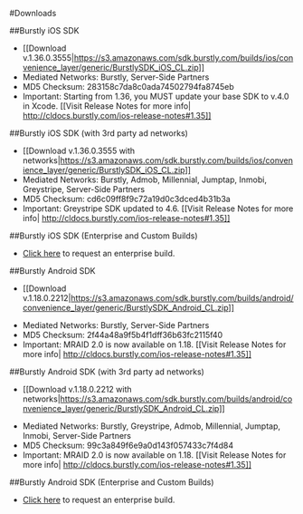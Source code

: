 #Downloads

##Burstly iOS SDK
* [[Download v.1.36.0.3555|https://s3.amazonaws.com/sdk.burstly.com/builds/ios/convenience_layer/generic/BurstlySDK_iOS_CL.zip]]
* Mediated Networks: Burstly, Server-Side Partners
* MD5 Checksum: 283158c7da8c0ada74502794fa8745eb
* Important: Starting from 1.36, you MUST update your base SDK to v.4.0 in Xcode. [[Visit Release Notes for more info| http://cldocs.burstly.com/ios-release-notes#1.35]] 

##Burstly iOS SDK (with 3rd party ad networks)
* [[Download v.1.36.0.3555 with networks|https://s3.amazonaws.com/sdk.burstly.com/builds/ios/convenience_layer/generic/BurstlySDK_iOS_CL.zip]]
* Mediated Networks: Burstly, Admob, Millennial, Jumptap, Inmobi, Greystripe, Server-Side Partners
* MD5 Checksum: cd6c09ff8f9c72a19d0c3dced4b31b3a
* Important: Greystripe SDK updated to 4.6. [[Visit Release Notes for more info| http://cldocs.burstly.com/ios-release-notes#1.35]] 

##Burstly iOS SDK (Enterprise and Custom Builds)
* [Click here](http://test.com) to request an enterprise build.

##Burstly Android SDK
- [[Download v.1.18.0.2212|https://s3.amazonaws.com/sdk.burstly.com/builds/android/convenience_layer/generic/BurstlySDK_Android_CL.zip]]
* Mediated Networks: Burstly, Server-Side Partners
* MD5 Checksum: 2f44a48a9f5b4f1dff36b63fc2115f40
* Important: MRAID 2.0 is now available on 1.18. [[Visit Release Notes for more info| http://cldocs.burstly.com/ios-release-notes#1.35]] 

##Burstly Android SDK (with 3rd party ad networks)
- [[Download v.1.18.0.2212 with networks|https://s3.amazonaws.com/sdk.burstly.com/builds/android/convenience_layer/generic/BurstlySDK_Android_CL.zip]]
* Mediated Networks: Burstly, Greystripe, Admob, Millennial, Jumptap, Inmobi, Server-Side Partners
* MD5 Checksum: 99c3a849f6e9a0d143f057433c7f4d84
* Important: MRAID 2.0 is now available on 1.18. [[Visit Release Notes for more info| http://cldocs.burstly.com/ios-release-notes#1.35]] 

##Burstly Android SDK (Enterprise and Custom Builds)
* [Click here](http://test.com) to request an enterprise build.